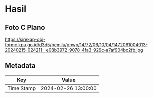 # Hasil

## Foto C Plano

https://sirekap-obj-formc.kpu.go.id/d3d5/pemilu/ppwp/14/72/06/10/04/1472061004013-20240215-024211--e08b3972-9078-4fa3-929c-a7af904bc2fb.jpg


## Metadata

| Key        | Value               |
| ---------- | ------------------- |
| Time Stamp | 2024-02-26 13:00:00 |



